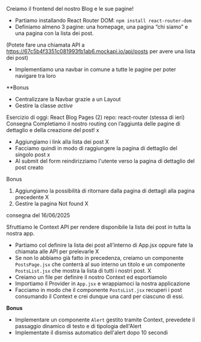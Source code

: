 Creiamo il frontend del nostro Blog e le sue pagine!
- Partiamo installando React Router DOM: `npm install react-router-dom`
- Definiamo almeno 3 pagine: una homepage, una pagina “chi siamo” e una pagina con la lista dei post. 


(Potete fare una chiamata API a https://67c5b4f3351c081993fb1ab6.mockapi.io/api/posts per avere una lista dei post)
- Implementiamo una navbar in comune a tutte le pagine per poter navigare tra loro

**Bonus
- Centralizzare la Navbar grazie a un Layout
- Gestire la classe *active*


Esercizio di oggi: React Blog Pages (2)
repo: react-router  (stessa di ieri)
Consegna
Completiamo il nostro routing con l’aggiunta delle pagine di dettaglio e della creazione del post! x
- Aggiungiamo i link alla lista dei post X
- Facciamo quindi in modo di raggiungere la pagina di dettaglio del singolo post x
- Al submit del form reindirizziamo l'utente verso la pagina di dettaglio del post creato 


Bonus
1. Aggiungiamo la possibilità di ritornare dalla pagina di dettagli alla pagina precedente X
2. Gestire la pagina Not found  X

consegna del 16/06/2025

Sfruttiamo le Context API per rendere disponibile la lista dei post in tutta la nostra app.
- Partiamo col definire la lista dei post all’interno di App.jsx oppure fate la chiamata alle API per prelevarle X
- Se non lo abbiamo già fatto in precedenza, creiamo un componente `PostsPage.jsx`  che conterrà al suo interno un titolo e un componente `PostsList.jsx`  che mostra la lista di tutti i nostri post. X
- Creiamo un file per definire il nostro Context ed esportiamolo 
- Importiamo il Provider in `App.jsx` e wrappiamoci la nostra applicazione
- Facciamo in modo che il componente `PostsList.jsx` recuperi i post consumando il Context e crei dunque una card per ciascuno di essi.

**Bonus**
- Implementare un componente `Alert` gestito tramite Context, prevedete il passaggio dinamico di testo e di tipologia dell'Alert
- Implementate il dismiss automatico dell'alert dopo 10 secondi
